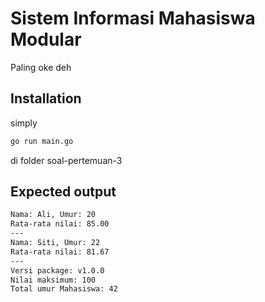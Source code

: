 # Sistem Informasi Mahasiswa Modular

Paling oke deh

## Installation

simply

```bash
go run main.go 
```
di folder soal-pertemuan-3
## Expected output
```bash
Nama: Ali, Umur: 20
Rata-rata nilai: 85.00
---
Nama: Siti, Umur: 22
Rata-rata nilai: 81.67
---
Versi package: v1.0.0
Nilai maksimum: 100
Total umur Mahasiswa: 42
```
